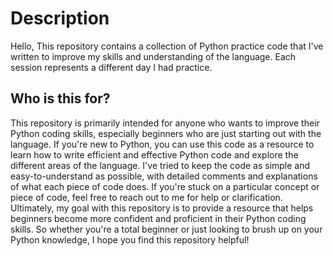 # Description
Hello,
This repository contains a collection of Python practice code that I've written to improve my skills and understanding of the language. Each session represents a different day I had practice.
## Who is this for?
This repository is primarily intended for anyone who wants to improve their Python coding skills, especially beginners who are just starting out with the language. If you're new to Python, you can use this code as a resource to learn how to write efficient and effective Python code and explore the different areas of the language. I've tried to keep the code as simple and easy-to-understand as possible, with detailed comments and explanations of what each piece of code does. If you're stuck on a particular concept or piece of code, feel free to reach out to me for help or clarification. Ultimately, my goal with this repository is to provide a resource that helps beginners become more confident and proficient in their Python coding skills. So whether you're a total beginner or just looking to brush up on your Python knowledge, I hope you find this repository helpful!
